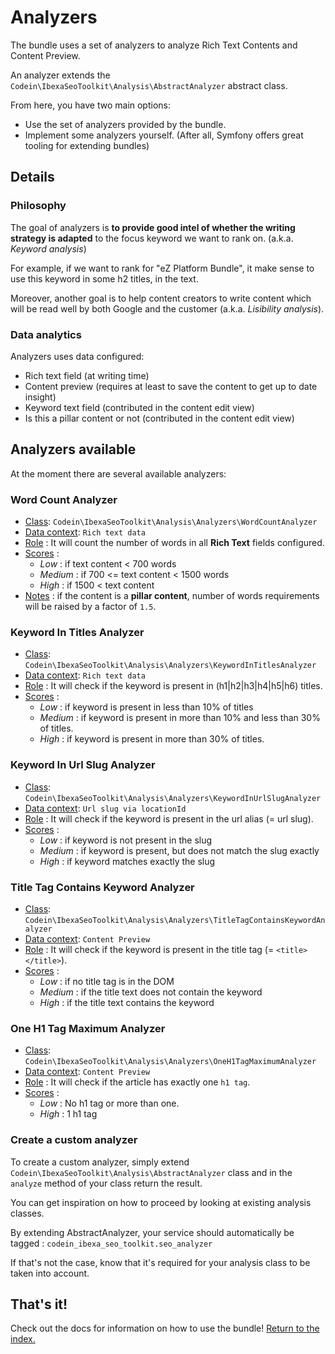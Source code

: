 Analyzers
======

The bundle uses a set of analyzers to analyze Rich Text Contents and Content Preview. 

An analyzer extends the `Codein\IbexaSeoToolkit\Analysis\AbstractAnalyzer` abstract class.

From here, you have two main options: 
* Use the set of analyzers provided by the bundle.
* Implement some analyzers yourself. (After all, Symfony offers great tooling for extending bundles)

## Details

### Philosophy 

The goal of analyzers is **to provide good intel of whether the writing strategy is adapted** to the focus keyword we want to rank on. (a.k.a. *Keyword analysis*)

For example, if we want to rank for "eZ Platform Bundle", it make sense to use this keyword in some h2 titles, in the text.

Moreover, another goal is to help content creators to write content which will be read well by both Google and the customer (a.k.a. *Lisibility analysis*).

### Data analytics

Analyzers uses data configured: 
* Rich text field (at writing time)
* Content preview (requires at least to save the content to get up to date insight)
* Keyword text field (contributed in the content edit view)
* Is this a pillar content or not (contributed in the content edit view)

## Analyzers available

At the moment there are several available analyzers:
### Word Count Analyzer

* <ins>Class</ins>: `Codein\IbexaSeoToolkit\Analysis\Analyzers\WordCountAnalyzer`
* <ins>Data context</ins>: `Rich text data`
* <ins>Role</ins> : It will count the number of words in all **Rich Text** fields configured.
* <ins>Scores</ins> :
  * _Low_ : if text content < 700 words
  * _Medium_ : if 700 <= text content < 1500 words
  * _High_ : if 1500 < text content
* <ins>Notes</ins> : if the content is a **pillar content**, number of words requirements will be raised by a factor of `1.5`.

### Keyword In Titles Analyzer

* <ins>Class</ins>: `Codein\IbexaSeoToolkit\Analysis\Analyzers\KeywordInTitlesAnalyzer`
* <ins>Data context</ins>: `Rich text data`
* <ins>Role</ins> : It will check if the keyword is present in (h1|h2|h3|h4|h5|h6) titles.
* <ins>Scores</ins> :
  * _Low_ : if keyword is present in less than 10% of titles
  * _Medium_ : if keyword is present in more than 10% and less than 30% of titles.
  * _High_ : if keyword is present in more than 30% of titles.

### Keyword In Url Slug Analyzer

* <ins>Class</ins>: `Codein\IbexaSeoToolkit\Analysis\Analyzers\KeywordInUrlSlugAnalyzer`
* <ins>Data context</ins>: `Url slug via locationId`
* <ins>Role</ins> : It will check if the keyword is present in the url alias (= url slug).
* <ins>Scores</ins> :
  * _Low_ : if keyword is not present in the slug
  * _Medium_ : if keyword is present, but does not match the slug exactly
  * _High_ : if keyword matches exactly the slug

### Title Tag Contains Keyword Analyzer

* <ins>Class</ins>: `Codein\IbexaSeoToolkit\Analysis\Analyzers\TitleTagContainsKeywordAnalyzer`
* <ins>Data context</ins>: `Content Preview`
* <ins>Role</ins> : It will check if the keyword is present in the title tag (= `<title></title>`).
* <ins>Scores</ins> :
  * _Low_ : if no title tag is in the DOM
  * _Medium_ : if the title text does not contain the keyword
  * _High_ : if the title text contains the keyword

### One H1 Tag Maximum Analyzer

* <ins>Class</ins>: `Codein\IbexaSeoToolkit\Analysis\Analyzers\OneH1TagMaximumAnalyzer`
* <ins>Data context</ins>: `Content Preview`
* <ins>Role</ins> : It will check if the article has exactly one `h1 tag`.
* <ins>Scores</ins> :
  * _Low_ : No h1 tag or more than one.
  * _High_ : 1 h1 tag

### Create a custom analyzer

To create a custom analyzer, simply extend ``Codein\IbexaSeoToolkit\Analysis\AbstractAnalyzer`` class and in the ``analyze`` method of your class return the result.

You can get inspiration on how to proceed by looking at existing analysis classes.

By extending AbstractAnalyzer, your service should automatically be tagged : `codein_ibexa_seo_toolkit.seo_analyzer`

If that's not the case, know that it's required for your analysis class to be taken into account.

## That's it!

Check out the docs for information on how to use the bundle! [Return to the
index.](USAGE.md)
